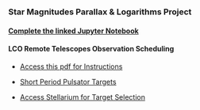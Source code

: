 ### Star Magnitudes Parallax & Logarithms Project


#### [Complete the linked Jupyter Notebook](https://bushastrolab.com/hub/user-redirect/git-pull?repo=https%3A%2F%2Fgithub.com%2Fchandrunarayan%2Fastronomy&branch=gh-pages&urlpath=lab%2Ftree%2Fastronomy%2Fprojects%2F6_star_magnitudes%2Fstar_plx_lum_mag.ipynb?reset)

#### LCO Remote Telescopes Observation Scheduling

* [Access this pdf for Instructions](lco_remote_telescopes.pdf)

* [Short Period Pulsator Targets](https://targettool.aavso.org/?spv=on&settype=true)

* [Access Stellarium for Target Selection](https://stellarium-web.org/)
